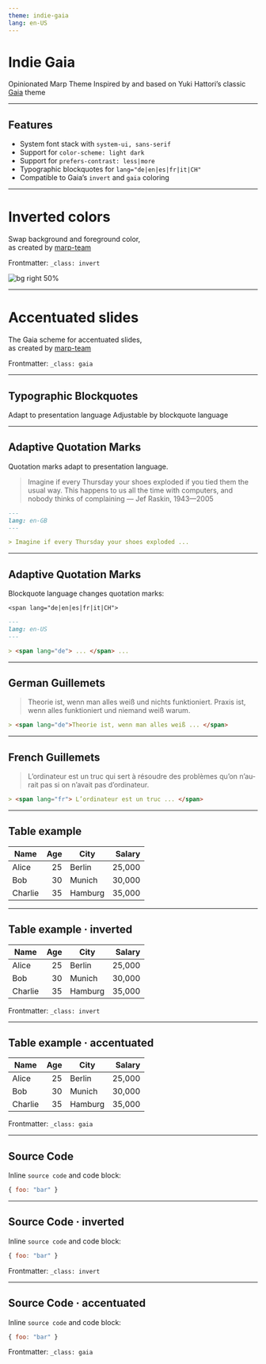 ```yaml
---
theme: indie-gaia
lang: en-US
---
```




<!-- 
_class: lead
-->

# Indie Gaia
Opinionated Marp Theme
Inspired by and based on 
Yuki Hattori’s classic [Gaia](https://github.com/marp-team/marp-core/tree/main/themes#gaia) theme

---


<!-- 
_class: lead
-->

## Features 

- System font stack with `system-ui, sans-serif`
- Support for `color-scheme: light dark`
- Support for `prefers-contrast: less|more`
- Typographic blockquotes for `lang="de|en|es|fr|it|CH"`
- Compatible to Gaia’s `invert` and `gaia` coloring

---

<!-- 
_class: invert 
-->

# Inverted colors

Swap background and foreground color,  
as created by [marp-team](https://github.com/marp-team/)

Frontmatter: `_class: invert`

![bg right 50%](https://github.com/marp-team.png)


---

<!-- 
_class: gaia 
-->


# Accentuated slides

The Gaia scheme for accentuated slides,  
as created by [marp-team](https://github.com/marp-team/)

Frontmatter: `_class: gaia`


---

<!-- 
_class: lead
-->

## Typographic Blockquotes

Adapt to presentation language
Adjustable by blockquote language



---

<!--
_footer: Typographic Blockquotes
-->

## Adaptive Quotation Marks

Quotation marks adapt to presentation language.

> Imagine if every Thursday your shoes exploded if you tied them the usual way. This happens to us all the time with computers, and nobody thinks of complaining — Jef Raskin, 1943—2005


```markdown
---
lang: en-GB
---

> Imagine if every Thursday your shoes exploded ...
```


---


## Adaptive Quotation Marks

<!--
_footer: Typographic Blockquotes
-->

Blockquote language changes quotation marks:

`<span lang="de|en|es|fr|it|CH">`

```markdown
---
lang: en-US
---

> <span lang="de"> ... </span> ...
```

---

<!--
_footer: Typographic Blockquotes
-->

## German Guillemets

> <span lang="de">Theorie ist, wenn man alles weiß und nichts funktioniert. Praxis ist, wenn alles funktioniert und niemand weiß warum.</span>


```markdown
> <span lang="de">Theorie ist, wenn man alles weiß ... </span>
```


---


<!--
_footer: Typographic Blockquotes
-->
## French Guillemets


> <span lang="fr">L’ordinateur est un truc qui sert à résoudre des problèmes qu’on n’aurait pas si on n’avait pas d’ordinateur.</span>


```markdown
> <span lang="fr"> L’ordinateur est un truc ... </span>
```



---


## Table example

| Name    | Age | City    | Salary |
|---------|----:|---------|-------:|
| Alice   | 25  | Berlin  | 25,000 |
| Bob     | 30  | Munich  | 30,000 |
| Charlie | 35  | Hamburg | 35,000 |



---

<!-- 
_class: invert
-->

## Table example · inverted


| Name    | Age | City    | Salary |
|---------|----:|---------|-------:|
| Alice   | 25  | Berlin  | 25,000 |
| Bob     | 30  | Munich  | 30,000 |
| Charlie | 35  | Hamburg | 35,000 |

Frontmatter: `_class: invert`

---

<!-- 
_class: gaia 
-->

## Table example · accentuated


| Name    | Age | City    | Salary |
|---------|----:|---------|-------:|
| Alice   | 25  | Berlin  | 25,000 |
| Bob     | 30  | Munich  | 30,000 |
| Charlie | 35  | Hamburg | 35,000 |

Frontmatter: `_class: gaia`



---


## Source Code

Inline `source code` and code block:

```javascript
{ foo: "bar" }
```


---

<!-- _class: invert -->
## Source Code · inverted

Inline `source code` and code block:

```javascript
{ foo: "bar" }
```

Frontmatter: `_class: invert`


---

<!-- _class: gaia -->
## Source Code · accentuated

Inline `source code` and code block:

```javascript
{ foo: "bar" }
```


Frontmatter: `_class: gaia`


